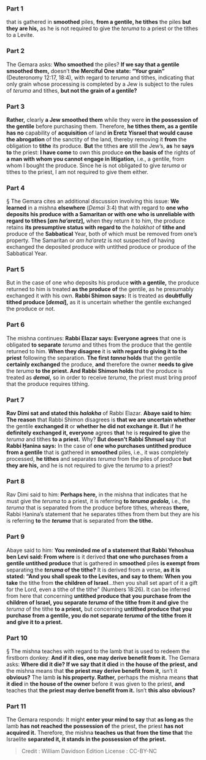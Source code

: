 
### Part 1
that is gathered in <b>smoothed</b> piles, <b>from a gentile, he tithes</b> the piles <b>but they are his,</b> as he is not required to give the <i>teruma</i> to a priest or the tithes to a Levite.

### Part 2
The Gemara asks: <b>Who smoothed</b> the piles? <b>If we say that a gentile smoothed them,</b> doesn’t <b>the Merciful One state: “Your grain”</b> (Deuteronomy 12:17, 18:4), with regard to <i>teruma</i> and tithes, indicating that only grain whose processing is completed by a Jew is subject to the rules of <i>teruma</i> and tithes, <b>but not the grain of a gentile?</b>

### Part 3
<b>Rather,</b> clearly <b>a Jew smoothed them</b> while they were <b>in the possession of the gentile</b> before purchasing them. Therefore, <b>he tithes them, as a gentile has no</b> capability of <b>acquisition</b> of land <b>in Eretz Yisrael that would cause the abrogation</b> of the sanctity of the land, thereby removing it <b>from</b> the obligation to <b>tithe</b> its produce. <b>But</b> the tithes <b>are</b> still the Jew’s, <b>as</b> he <b>says to</b> the priest: <b>I have come</b> to own this produce <b>on the basis of</b> the rights of <b>a man with whom you cannot engage in litigation,</b> i.e., a gentile, from whom I bought the produce. Since he is not obligated to give <i>teruma</i> or tithes to the priest, I am not required to give them either.

### Part 4
§ The Gemara cites an additional discussion involving this issue: <b>We learned</b> in a mishna <b>elsewhere</b> (<i>Demai</i> 3:4) that with regard to <b>one who deposits his produce with a Samaritan or with one who is unreliable with regard to tithes [<i>am ha’aretz</i>],</b> when they return it to him, the produce retains <b>its presumptive status with regard to</b> the <i>halakhot</i> of <b>tithe and</b> produce of the <b>Sabbatical</b> Year, both of which must be removed from one’s property. The Samaritan or <i>am ha’aretz</i> is not suspected of having exchanged the deposited produce with untithed produce or produce of the Sabbatical Year.

### Part 5
But in the case of one who deposits his produce <b>with a gentile,</b> the produce returned to him is treated <b>as the produce of</b> the gentile, as he presumably exchanged it with his own. <b>Rabbi Shimon says:</b> It is treated as <b>doubtfully tithed produce [<i>demai</i>],</b> as it is uncertain whether the gentile exchanged the produce or not.

### Part 6
The mishna continues: <b>Rabbi Elazar says: Everyone agrees</b> that one is obligated <b>to separate</b> <i>teruma</i> and tithes from the produce that the gentile returned to him. <b>When they disagree</b> it is <b>with regard to giving it to the priest</b> following the separation. <b>The first <i>tanna</i> holds</b> that the gentile <b>certainly exchanged</b> the produce, <b>and</b> therefore the owner <b>needs to give</b> the <i>teruma</i> <b>to the priest. And Rabbi Shimon holds</b> that the produce is treated as <b><i>demai</i>,</b> so in order to receive <i>teruma</i>, the priest must bring proof that the produce requires tithing.

### Part 7
<b>Rav Dimi sat and stated this <i>halakha</i></b> of Rabbi Elazar. <b>Abaye said to him: The reason</b> that Rabbi Shimon disagrees is <b>that we are uncertain whether</b> the gentile <b>exchanged it</b> or <b>whether he did not exchange it. But</b> if <b>he definitely exchanged it, everyone</b> agrees <b>that</b> he is <b>required to give</b> the <i>teruma</i> and tithes <b>to a priest.</b> Why? <b>But doesn’t Rabbi Shmuel say</b> that <b>Rabbi Ḥanina says:</b> In the case of <b>one who purchases untithed produce from a gentile</b> that is gathered in <b>smoothed</b> piles, i.e., it was completely processed, <b>he tithes</b> and separates <i>teruma</i> from the piles of produce <b>but they are his,</b> and he is not required to give the <i>teruma</i> to a priest?

### Part 8
Rav Dimi said to him: <b>Perhaps here,</b> in the mishna that indicates that he must give the <i>teruma</i> to a priest, it is referring <b>to <i>teruma gedola</i>,</b> i.e., the <i>teruma</i> that is separated from the produce before tithes, whereas <b>there,</b> Rabbi Ḥanina’s statement that he separates tithes from them but they are his is referring <b>to</b> the <b><i>teruma</i></b> that is separated from <b>the tithe.</b>

### Part 9
Abaye said to him: <b>You reminded me of a statement that Rabbi Yehoshua ben Levi said: From where</b> is it derived <b>that one who purchases from a gentile untithed produce</b> that is gathered in <b>smoothed</b> piles <b>is exempt from</b> separating the <b><i>teruma</i> of the tithe?</b> It is derived from a verse, <b>as it is stated: “And you shall speak to the Levites, and say to them: When you take</b> the tithe from <b>the children of Israel</b>…then you shall set apart of it a gift for the Lord, even a tithe of the tithe” (Numbers 18:26). It can be inferred from here that concerning <b>untithed produce that you purchase from the children of Israel, you separate <i>teruma</i> of the tithe from it and give</b> the <i>teruma</i> of the tithe <b>to a priest,</b> but concerning <b>untithed produce that you purchase from a gentile, you do not separate <i>teruma</i> of the tithe from it and give it to a priest.</b>

### Part 10
§ The mishna teaches with regard to the lamb that is used to redeem the firstborn donkey: <b>And if it dies, one may derive benefit from it.</b> The Gemara asks: <b>Where did it die? If we say that it died</b> in <b>the house of the priest, and</b> the mishna means that <b>the priest may derive benefit from it,</b> isn’t it <b>obvious?</b> The lamb <b>is his property. Rather,</b> perhaps the mishna means <b>that it died</b> in <b>the house of the owner</b> before it was given to the priest, <b>and</b> teaches that <b>the priest may derive benefit from it.</b> Isn’t <b>this also obvious?</b>

### Part 11
The Gemara responds: It might <b>enter your mind to say</b> that <b>as long as</b> the lamb <b>has not reached the possession of</b> the priest, the priest <b>has not acquired it.</b> Therefore, the mishna <b>teaches us that from the time that</b> the Israelite <b>separated it, it stands in the possession of the priest.</b>

>Credit : William Davidson Edition
>License : CC-BY-NC